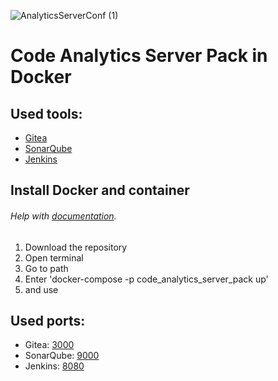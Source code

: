 ![AnalyticsServerConf (1)](https://user-images.githubusercontent.com/37985054/131468123-2ac3b96c-d977-4182-add4-8ebcc0608600.jpg)
# Code Analytics Server Pack in Docker
## Used tools:
- [Gitea](https://gitea.io/en-us/)
- [SonarQube](https://www.sonarqube.org/)
- [Jenkins](https://www.jenkins.io/)

## Install Docker and container
###### Help with [documentation](https://docs.docker.com/get-docker/).

1. Download the repository 
2. Open terminal
3. Go to path
4. Enter 'docker-compose -p code_analytics_server_pack up'
5. and use

## Used ports:
- Gitea: [3000](http://localhost:3000/)
- SonarQube: [9000](http://localhost:9000/)
- Jenkins: [8080](http://localhost:8080/)
